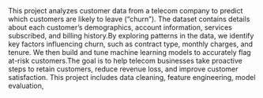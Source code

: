 <div align="left">
This project analyzes customer data from a telecom company to predict which customers are likely to leave (“churn”). The dataset contains details about each customer’s demographics, 
account information, services subscribed, and billing history.By exploring patterns in the data, we identify key factors influencing churn, such as contract type, monthly charges, and tenure.
We then build and tune machine learning models to accurately flag at-risk customers.The goal is to help telecom businesses take proactive steps to retain customers, reduce revenue loss, 
and improve customer satisfaction. This project includes data cleaning, feature engineering, model evaluation,
</div>
